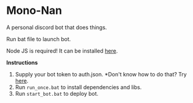 # Mono-Nan
A personal discord bot that does things.

Run bat file to launch bot.

Node JS is required! It can be installed [here](https://nodejs.org/en/).

**Instructions**
1. Supply your bot token to auth.json.
*Don't know how to do that? Try [here](https://github.com/reactiflux/discord-irc/wiki/Creating-a-discord-bot-&-getting-a-token).
2. Run ``run_once.bat`` to install dependencies and libs.
3. Run ``start_bot.bat`` to deploy bot.
